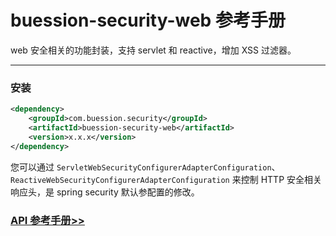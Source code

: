 # buession-security-web 参考手册


web 安全相关的功能封装，支持 servlet 和 reactive，增加 XSS 过滤器。


---


### 安装

```xml
<dependency>
    <groupId>com.buession.security</groupId>
    <artifactId>buession-security-web</artifactId>
    <version>x.x.x</version>
</dependency>
```

您可以通过 `ServletWebSecurityConfigurerAdapterConfiguration`、`ReactiveWebSecurityConfigurerAdapterConfiguration` 来控制 HTTP 安全相关响应头，是 spring security 默认参配置的修改。


### [API 参考手册>>](https://javadoc.io/doc/com.buession.security/buession-security-web/2.2.0/index.html)